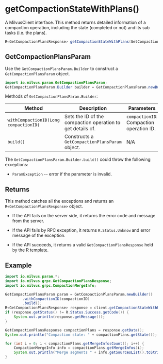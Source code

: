 # getCompactionStateWithPlans()

A MilvusClient interface. This method returns detailed information of a compaction operation, including the state (completed or not) and its sub tasks (i.e. the plans).

```Java
R<GetCompactionPlansResponse> getCompactionStateWithPlans(GetCompactionPlansParam requestParam)
```

## GetCompactionPlansParam

Use the `GetCompactionPlansParam.Builder` to construct a `GetCompactionPlansParam` object.

```Java
import io.milvus.param.GetCompactionPlansParam;
GetCompactionPlansParam.Builder builder = GetCompactionPlansParam.newBuilder();
```

Methods of `GetCompactionPlansParam.Builder`:

| Method                              | Description                                  | Parameters                            |
| ----------------------------------- | -------------------------------------------- | ------------------------------------- |
| `withCompactionID(Long compactionID)` | Sets the ID of the compaction operation to get details of. | `compactionID`: Compaction operation ID. |
| `build()`                             | Constructs a `GetCompactionPlansParam` object.   |       N/A                                |

The `GetCompactionPlansParam.Builder.build()` could throw the following exceptions:

- `ParamException` -- error if the parameter is invalid.

## Returns

This method catches all the exceptions and returns an `R<GetCompactionPlansResponse>` object.

- If the API fails on the server side, it returns the error code and message from the server.

- If the API fails by RPC exception, it returns `R.Status.Unknow` and error message of the exception.

- If the API succeeds, it returns a valid `GetCompactionPlansResponse` held by the R template.

## Example

```Java
import io.milvus.param.*;
import io.milvus.grpc.GetCompactionPlansResponse;
import io.milvus.grpc.CompactionMergeInfo;

GetCompactionPlansParam param = GetCompactionPlansParam.newBuilder()
        .withCompactionID(compactionID)
        .build();
R<GetCompactionPlansResponse> response = client.getCompactionStateWithPlans(param);
if (response.getStatus() != R.Status.Success.getCode()) {
    System.out.println(response.getMessage());
}

GetCompactionPlansResponse compactionPlans = response.getData();
System.out.println("Compaction state: " + compactionPlans.getState());

for (int i = 0; i < compactionPlans.getMergeInfosCount(); i++) {
    CompactionMergeInfo info = compactionPlans.getMergeInfos(i);
    System.out.println("Merge segments " + info.getSourcesList().toString() + " into new segment " + info.getTarget());
}
```
